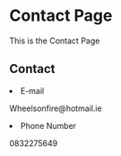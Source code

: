 <!DOCTYPE html>
<html>
  <head>
    
  </head>
  <body>
    <h1>Contact Page</h1> 
    <p>This is the Contact Page </p>
    
  <h2> Contact</h2>
  <li>E-mail</li>
  <p>Wheelsonfire@hotmail.ie</p>
  <li>Phone Number</li>
  <p>0832275649</p>
  </section>
  
  </body>
</html>
